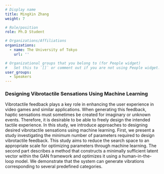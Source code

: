 ```yaml
---
# Display name
title: MingXin Zhang
weight: 7

# Role/position
role: Ph.D Student

# Organizations/Affiliations
organizations:
  - name: The University of Tokyo
    url: ''

# Organizational groups that you belong to (for People widget)
#   Set this to `[]` or comment out if you are not using People widget.
user_groups:
  - Speakers
---
```


### Designing Vibrotactile Sensations Using Machine Learning

Vibrotactile feedback plays a key role in enhancing the user experience in video games and similar applications. When generating this feedback, haptic sensations must sometimes be created for imaginary or unknown events. Therefore, it is desirable to be able to freely design the intended tactile experience. In this study, we introduce approaches to designing desired vibrotactile sensations using machine learning. First, we present a study investigating the minimum number of parameters required to design vibrotactile feedback. This study aims to reduce the search space to an appropriate scale for optimizing parameters through machine learning. The second part describes a method that constructs a minimally sufficient latent vector within the GAN framework and optimizes it using a human-in-the-loop model. We demonstrate that the system can generate vibrations corresponding to several predefined categories.